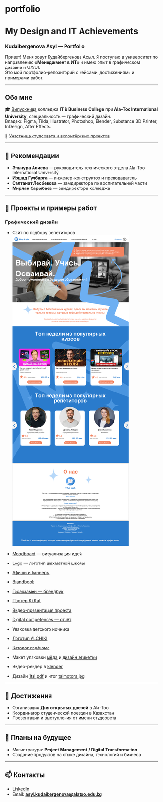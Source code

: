 # portfolio

# My Design and IT Achievements  
### Kudaibergenova Asyl — Portfolio

Привет! Меня зовут Кудайбергенова Асыл. Я поступаю в университет по направлению **«Менеджмент в ИТ»** и имею опыт в графическом дизайне и UX/UI.  
Это мой портфолио-репозиторий с кейсами, достижениями и примерами работ.

---

## Обо мне

🎓 [Выпускница](вручение.jpg) колледжа **IT & Business College** при **Ala-Too International University**, специальность — графический дизайн.  
Владею: Figma, Tilda, Illustrator, Photoshop, Blender, Substance 3D Painter, InDesign, After Effects.  

👥 [Участница студсовета и волонтёрских проектов](itBUS.jpg)

---

## 🧾 Рекомендации

- **Эльнура Алиева** — руководитель технического отдела Ala-Too International University  
- **Иршад Гулбарга** — инженер-конструктор и преподаватель  
- **Салтанат Лесбекова** — замдиректора по воспитательной части  
- **Мирлан Сарыбаев** — замдиректора колледжа  

---

## 📂 Проекты и примеры работ  
### Графический дизайн

- Сайт по подбору репетиторов  
  ![Site](работагруппсайт.png)

- [Moodboard](мудборд.pdf) — визуализация идей  
- [Logo](заданиелогошахматы.pdf) — логотип шахматной школы  
- [Афиши и баннеры](постерыкконцертам.pdf)  
- [Brandbook](брендбукR.pdf)  
- [Госэкзамен — брендбук](брендбукгосы.pdf)  
- [Постер KitKat](постеркиткат.pdf)  
- [Видео-презентация проекта](https://drive.google.com/file/d/1Bs2hStFzIyAGAYoFFvHL0yE9jzg4Fh8H/view?usp=sharing)  
- [Digital competences — отчёт](https://drive.google.com/file/d/1Xgas1cUcHYclF5-0DdbwG6AmGmdgyxOw/view?usp=sharing)  
- [Упаковка](https://drive.google.com/file/d/1BdODFOfgFJtE2K7YkG0-mVM2D8zokBIB/view?usp=sharing) детского ночника  
- [Логотип ALCHIKI](https://drive.google.com/file/d/1ICoQifaHdQeXGbxZQA9Z4ESzb0WUP8FQ/view?usp=sharing)  
- [Каталог парфюма](https://drive.google.com/file/d/1XqmutVdKr48iafliYixKwxxVec8Xufqf/view?usp=sharing)  
- Макет упаковки [мёда](https://drive.google.com/file/d/1USVyKMyD007KSAUnyyXr4mD8b0LRC0ry/view?usp=sharing) и [дизайн этикетки](https://drive.google.com/file/d/1q7EyPXrpmzZTeNouAxFNPtu37M6o8C7e/view?usp=sharing)  
- Видео-рендер в [Blender](https://drive.google.com/file/d/16BQIUkQ1rFbQSUYs4lkDrMA-I73kC6q9/view?usp=sharing)  
- Дизайн [1tai.pdf](1tai.pdf) и итог [taimotors.jpg](taimotors.jpg)

---

## 🌟 Достижения

- Организация **Дня открытых дверей** в Ala-Too  
- Координатор студенческой поездки в Казахстан  
- Презентации и выступления от имени студсовета  

---

## 🎯 Планы на будущее

- Магистратура: **Project Management / Digital Transformation**  
- Создание продуктов на стыке дизайна, технологий и бизнеса  

---

## 📫 Контакты

- [LinkedIn](https://www.linkedin.com/in/asyl-kudaibergenova-505a62327/)  
- Email: **asyl.kudaibergenova@alatoo.edu.kg**
